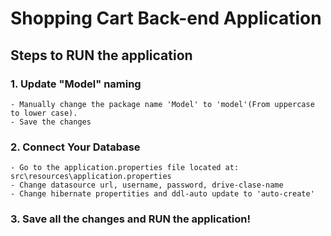 # Shopping Cart Back-end Application 

## Steps to RUN the application

### 1. Update "Model" naming
    - Manually change the package name 'Model' to 'model'(From uppercase to lower case).
    - Save the changes

### 2. Connect Your Database
    - Go to the application.properties file located at: src\resources\application.properties
    - Change datasource url, username, password, drive-clase-name
    - Change hibernate propertities and ddl-auto update to 'auto-create'

### 3. Save all the changes and RUN the application! 